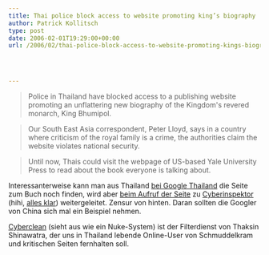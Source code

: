 ```yaml
---
title: Thai police block access to website promoting king’s biography
author: Patrick Kollitsch
type: post
date: 2006-02-01T19:29:00+00:00
url: /2006/02/thai-police-block-access-to-website-promoting-kings-biography/




---
```


  


> Police in Thailand have blocked access to a publishing website promoting an unflattering new biography of the Kingdom's revered monarch, King Bhumipol. 
  
> Our South East Asia correspondent, Peter Lloyd, says in a country where criticism of the royal family is a crime, the authorities claim the website violates national security.
  
> Until now, Thais could visit the webpage of US-based Yale University Press to read about the book everyone is talking about. 

Interessanterweise kann man aus Thailand [bei Google Thailand][1] die Seite zum Buch noch finden, wird aber [beim Aufruf der Seite][2] zu [Cyberinspektor][3] (hihi, [alles klar][4]) weitergeleitet. Zensur von hinten. Daran sollten die Googler von China sich mal ein Beispiel nehmen.

[Cyberclean][5] (sieht aus wie ein Nuke-System) ist der Filterdienst von Thaksin Shinawatra, der uns in Thailand lebende Online-User von Schmuddelkram und kritischen Seiten fernhalten soll.

 [1]: http://www.google.co.th/search?hl=th&q=%22The+King+Never+Smiles%22
 [2]: http://yalepress.yale.edu/yupbooks/book.asp?isbn=0300106823
 [3]: http://cyberinspector.org/kub1.php
 [4]: http://www.whois.net/whois.cgi2?d=cyberclean.org
 [5]: http://cyberclean.org/